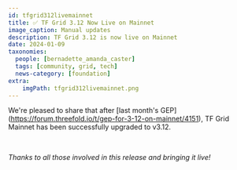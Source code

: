 ```yaml
---
id: tfgrid312livemainnet
title: ✅ TF Grid 3.12 Now Live on Mainnet
image_caption: Manual updates
description: TF Grid 3.12 is now live on Mainnet
date: 2024-01-09
taxonomies:
  people: [bernadette_amanda_caster]
  tags: [community, grid, tech]
  news-category: [foundation]
extra:
    imgPath: tfgrid312livemainnet.png
---
```


We're pleased to share that after [last month's GEP] (https://forum.threefold.io/t/gep-for-3-12-on-mainnet/4151), TF Grid Mainnet has been successfully upgraded to v3.12.

<br/>

*Thanks to all those involved in this release and bringing it live!* 